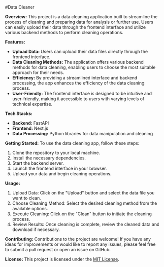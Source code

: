 #Data Cleaner

**Overview:**
This project is a data cleaning application built to streamline the process of cleaning and preparing data for analysis or further use. Users can easily upload their data through the frontend interface and utilize various backend methods to perform cleaning operations.

**Features:**
- **Upload Data:** Users can upload their data files directly through the frontend interface.
- **Data Cleaning Methods:** The application offers various backend methods for data cleaning, enabling users to choose the most suitable approach for their needs.
- **Efficiency:** By providing a streamlined interface and backend processing, the app enhances the efficiency of the data cleaning process.
- **User-Friendly:** The frontend interface is designed to be intuitive and user-friendly, making it accessible to users with varying levels of technical expertise.

<!-- Tech Stacks -->
**Tech Stacks:**
- **Backend:** FastAPI
- **Frontend:** Next.js
- **Data Processing:** Python libraries for data manipulation and cleaning

**Getting Started:**
To use the data cleaning app, follow these steps:
1. Clone the repository to your local machine.
2. Install the necessary dependencies.
3. Start the backend server.
4. Launch the frontend interface in your browser.
5. Upload your data and begin cleaning operations.

**Usage:**
1. Upload Data: Click on the "Upload" button and select the data file you want to clean.
2. Choose Cleaning Method: Select the desired cleaning method from the available options.
3. Execute Cleaning: Click on the "Clean" button to initiate the cleaning process.
4. Review Results: Once cleaning is complete, review the cleaned data and download if necessary.

**Contributing:**
Contributions to the project are welcome! If you have any ideas for improvements or would like to report any issues, please feel free to submit a pull request or open an issue on GitHub.

**License:**
This project is licensed under the [MIT License](link-to-license).
